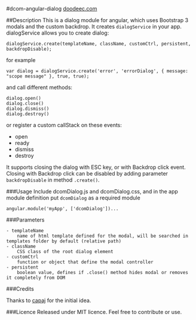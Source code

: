 #dcom-angular-dialog
[doodeec.com](http://doodeec.com)

##Description
This is a dialog module for angular, which uses Bootstrap 3 modals and the custom backdrop.
It creates `dialogService` in your app.
dialogService allows you to create dialog:

    dialogService.create(templateName, className, customCtrl, persistent, backdropDisable);

for example

    var dialog = dialogService.create('error', 'errorDialog', { message: "scope message" }, true, true);

and call different methods:

    dialog.open()
    dialog.close()
    dialog.dismiss()
    dialog.destroy()

or register a custom callStack on these events:

- open
- ready
- dismiss
- destroy

It supports closing the dialog with ESC key, or with Backdrop click event. Closing with Backdrop click can be
disabled by adding parameter `backdropDisable` in method `.create()`.

###Usage
Include dcomDialog.js and dcomDialog.css, and in the app module definition put `dcomDialog` as a required module

    angular.module('myApp', ['dcomDialog'])...

###Parameters
    
    - templateName
        name of html template defined for the modal, will be searched in templates folder by default (relative path)
    - className
        CSS class of the root dialog element
    - customCtrl
        function or object that define the modal controller
    - persistent
        boolean value, defines if .close() method hides modal or removes it completely from DOM

###Credits

Thanks to [capaj](http://github.com/capaj) for the initial idea.


###Licence
Released under MIT licence.
Feel free to contribute or use.